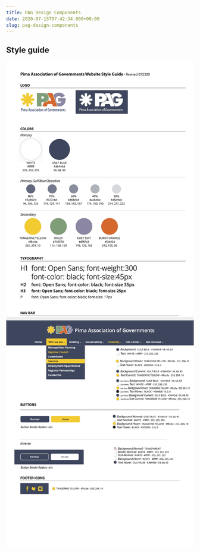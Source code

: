 ```yaml
---
title: PAG Design Components
date: 2020-07-15T07:42:34.000+00:00
slug: pag-design-components
---
```


## Style guide

![](../static/img/PAG_Web_Style_Guide_072720_FINAL3_1.jpg)
![](../static/img/PAG_Web_Style_Guide_072720_FINAL3_2.jpg)